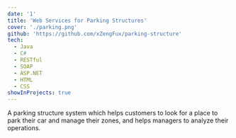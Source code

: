 ```yaml
---
date: '1'
title: 'Web Services for Parking Structures'
cover: './parking.png'
github: 'https://github.com/xZengFux/parking-structure'
tech:
  - Java
  - C#
  - RESTful
  - SOAP
  - ASP.NET
  - HTML
  - CSS
showInProjects: true
---
```


A parking structure system which helps customers to look for a place to park their car and manage their zones, and helps managers to analyze their operations.